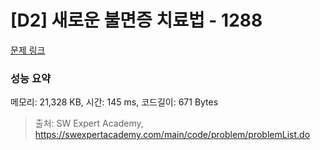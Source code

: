 # [D2] 새로운 불면증 치료법 - 1288 

[문제 링크](https://swexpertacademy.com/main/code/problem/problemDetail.do?contestProbId=AV18_yw6I9MCFAZN) 

### 성능 요약

메모리: 21,328 KB, 시간: 145 ms, 코드길이: 671 Bytes



> 출처: SW Expert Academy, https://swexpertacademy.com/main/code/problem/problemList.do